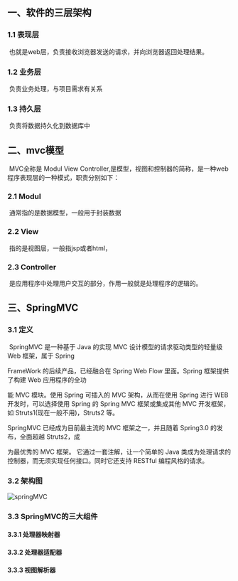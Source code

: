## 一、软件的三层架构

### 1.1  表现层

​	也就是web层，负责接收浏览器发送的请求，并向浏览器返回处理结果。

### 1.2  业务层

​	负责业务处理，与项目需求有关系

### 1.3 持久层

​	负责将数据持久化到数据库中

## 二、mvc模型

​	MVC全称是 Modul View Controller,是模型，视图和控制器的简称，是一种web程序表现层的一种模式，职责分别如下：

### 	2.1 Modul

​		通常指的是数据模型，一般用于封装数据

### 	2.2 View

​		指的是视图层，一般指jsp或者html，

### 	2.3 Controller

​		是应用程序中处理用户交互的部分，作用一般就是处理程序的逻辑的。

## 三、SpringMVC

### 3.1 定义

​	SpringMVC 是一种基于 Java 的实现 MVC 设计模型的请求驱动类型的轻量级 Web 框架，属于 Spring  

FrameWork 的后续产品，已经融合在 Spring Web Flow 里面。Spring 框架提供了构建 Web 应用程序的全功 

能 MVC 模块。使用 Spring 可插入的 MVC 架构，从而在使用 Spring 进行 WEB 开发时，可以选择使用 Spring 的 Spring MVC 框架或集成其他 MVC 开发框架，如 Struts1(现在一般不用)，Struts2 等。 

SpringMVC 已经成为目前最主流的 MVC 框架之一，并且随着 Spring3.0 的发布，全面超越 Struts2，成 

为最优秀的 MVC 框架。 它通过一套注解，让一个简单的 Java 类成为处理请求的控制器，而无须实现任何接口。同时它还支持 RESTful 编程风格的请求。 

### 3.2 架构图



![springMVC](C:\Users\双子座k2\Desktop\面试准备\imge\springMVC.png)

### 3.3 SpringMVC的三大组件

#### 3.3.1 处理器映射器

#### 3.3.2 处理器适配器

#### 3.3.3 视图解析器

